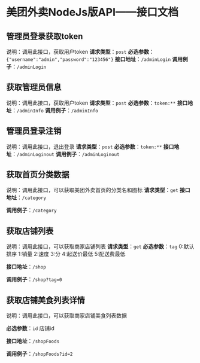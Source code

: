 # 美团外卖NodeJs版API——接口文档

## 管理员登录获取token
说明：调用此接口，获取用户token
 **请求类型**：`post`
 **必选参数**：`{"username":"admin","password":"123456"}`
 **接口地址**：`/adminLogin`
 **调用例子**：`/adminLogin`
 
## 获取管理员信息
说明：调用此接口，获取用户token
 **请求类型**：`post`
 **必选参数**：`token:**`
 **接口地址**：`/adminInfo`
 **调用例子**：`/adminInfo`
 
## 管理员登录注销
说明：调用此接口，退出登录
 **请求类型**：`post`
 **必选参数**：`token:**`
 **接口地址**：`/adminLoginout`
 **调用例子**：`/adminLoginout`


## 获取首页分类数据
说明：调用此接口，可以获取美团外卖首页的分类名和图标
 **请求类型**：`get`
 ****接口地址****：`/category`
 
 ****调用例子****：`/category`
 
## 获取店铺列表
说明：调用此接口，可以获取商家店铺列表
 **请求类型**：`get`
 **必选参数**：`tag` 0:默认排序  1:销量  2:速度  3:分  4:起送价最低  5:配送费最低

 **接口地址**：`/shop`
 
 **调用例子**：`/shop?tag=0`
 
## 获取店铺美食列表详情
说明：调用此接口，可以获取商家店铺美食列表数据

 **必选参数**：`id` 店铺id

 **接口地址**：`/shopFoods`
 
 **调用例子**：`/shopFoods?id=2`